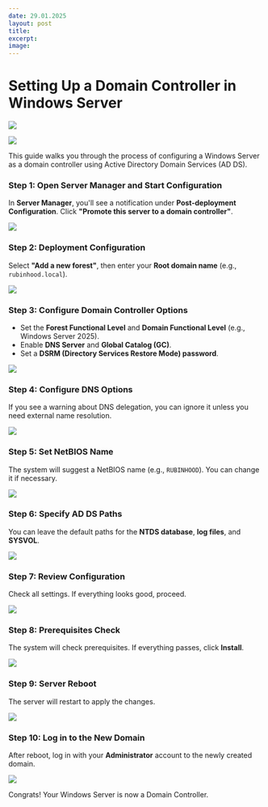 ```yaml
---
date: 29.01.2025
layout: post
title: 
excerpt: 
image: 
---
```


# Setting Up a Domain Controller in Windows Server

![](/rubinhood-blog/assets/img/Promoting-a-Windows-Server-to-a-Domain-Controller/011.jpg)

![](/rubinhood-blog/assets/img/Promoting-a-Windows-Server-to-a-Domain-Controller/012.jpg)

This guide walks you through the process of configuring a Windows Server as a domain controller using Active Directory Domain Services (AD DS).

### Step 1: Open Server Manager and Start Configuration

In **Server Manager**, you'll see a notification under **Post-deployment Configuration**. Click **"Promote this server to a domain controller"**.

![](/rubinhood-blog/assets/img/Promoting-a-Windows-Server-to-a-Domain-Controller/001.jpg)

### Step 2: Deployment Configuration

Select **"Add a new forest"**, then enter your **Root domain name** (e.g., `rubinhood.local`).

![](/rubinhood-blog/assets/img/Promoting-a-Windows-Server-to-a-Domain-Controller/002.jpg)

### Step 3: Configure Domain Controller Options

- Set the **Forest Functional Level** and **Domain Functional Level** (e.g., Windows Server 2025).
- Enable **DNS Server** and **Global Catalog (GC)**.
- Set a **DSRM (Directory Services Restore Mode) password**.

![](/rubinhood-blog/assets/img/Promoting-a-Windows-Server-to-a-Domain-Controller/003.jpg)

### Step 4: Configure DNS Options

If you see a warning about DNS delegation, you can ignore it unless you need external name resolution.

![](/rubinhood-blog/assets/img/Promoting-a-Windows-Server-to-a-Domain-Controller/004.jpg)

### Step 5: Set NetBIOS Name

The system will suggest a NetBIOS name (e.g., `RUBINHOOD`). You can change it if necessary.

![](/rubinhood-blog/assets/img/Promoting-a-Windows-Server-to-a-Domain-Controller/005.jpg)

### Step 6: Specify AD DS Paths

You can leave the default paths for the **NTDS database**, **log files**, and **SYSVOL**.

![](/rubinhood-blog/assets/img/Promoting-a-Windows-Server-to-a-Domain-Controller/006.jpg)

### Step 7: Review Configuration

Check all settings. If everything looks good, proceed.

![](/rubinhood-blog/assets/img/Promoting-a-Windows-Server-to-a-Domain-Controller/007.jpg)

### Step 8: Prerequisites Check

The system will check prerequisites. If everything passes, click **Install**.

![](/rubinhood-blog/assets/img/Promoting-a-Windows-Server-to-a-Domain-Controller/008.jpg)

### Step 9: Server Reboot

The server will restart to apply the changes.

![](/rubinhood-blog/assets/img/Promoting-a-Windows-Server-to-a-Domain-Controller/009.jpg)

### Step 10: Log in to the New Domain

After reboot, log in with your **Administrator** account to the newly created domain.

![](/rubinhood-blog/assets/img/Promoting-a-Windows-Server-to-a-Domain-Controller/010.jpg)  

Congrats! Your Windows Server is now a Domain Controller.

